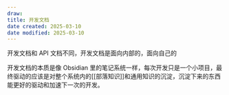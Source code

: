 ```yaml
---
draw:
title: 开发文档
date created: 2025-03-10
date modified: 2025-03-10
---
```


开发文档和 API 文档不同，开发文档是面向内部的，面向自己的

开发文档的本质是像 Obsidian 里的笔记系统一样，每次开发只是一个小项目，最终驱动的应该是对整个系统内的[[部落知识]]和通用知识的沉淀，沉淀下来的东西能更好的驱动和加速下一次的开发。
